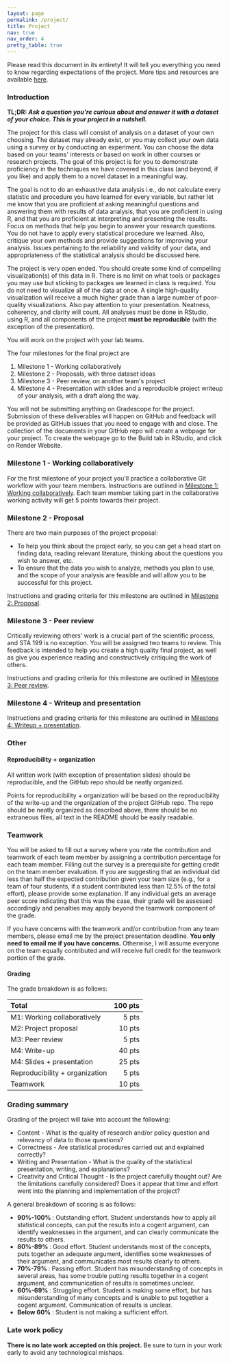 ```yaml
---
layout: page
permalink: /project/
title: Project
nav: true
nav_order: 4
pretty_table: true
---
```




Please read this document in its entirety! It will tell you everything you need to know regarding expectations of the project. More tips and resources are available [here](project/tips-resources.html).

<h3> Introduction </h3>


<b> **TL;DR**: *Ask a question you're curious about and answer it with a dataset of your choice. This is your project in a nutshell.* </b>


The project for this class will consist of analysis on a dataset of your own choosing.
The dataset may already exist, or you may collect your own data using a survey or by conducting an experiment.
You can choose the data based on your teams' interests or based on work in other courses or research projects.
The goal of this project is for you to demonstrate proficiency in the techniques we have covered in this class (and beyond, if you like) and apply them to a novel dataset in a meaningful way.

The goal is not to do an exhaustive data analysis i.e., do not calculate every statistic and procedure you have learned for every variable, but rather let me know that you are proficient at asking meaningful questions and answering them with results of data analysis, that you are proficient in using R, and that you are proficient at interpreting and presenting the results.
Focus on methods that help you begin to answer your research questions.
You do not have to apply every statistical procedure we learned.
Also, critique your own methods and provide suggestions for improving your analysis.
Issues pertaining to the reliability and validity of your data, and appropriateness of the statistical analysis should be discussed here.

The project is very open ended.
You should create some kind of compelling visualization(s) of this data in R.
There is no limit on what tools or packages you may use but sticking to packages we learned in class is required.
You do not need to visualize all of the data at once.
A single high-quality visualization will receive a much higher grade than a large number of poor-quality visualizations.
Also pay attention to your presentation.
Neatness, coherency, and clarity will count.
All analyses must be done in RStudio, using R, and all components of the project **must be reproducible** (with the exception of the presentation).

You will work on the project with your lab teams.

The four milestones for the final project are

1.  Milestone 1 - Working collaboratively
2.  Milestone 2 - Proposals, with three dataset ideas
3.  Milestone 3 - Peer review, on another team's project
4.  Milestone 4 - Presentation with slides and a reproducible project writeup of your analysis, with a draft along the way.

You will not be submitting anything on Gradescope for the project.
Submission of these deliverables will happen on GitHub and feedback will be provided as GitHub issues that you need to engage with and close.
The collection of the documents in your GitHub repo will create a webpage for your project.
To create the webpage go to the Build tab in RStudio, and click on Render Website.

<h3> Milestone 1 - Working collaboratively </h3>

For the first milestone of your project you'll practice a collaborative Git workflow with your team members.
Instructions are outlined in [Milestone 1: Working collaboratively](/project/1-working-collaboratively.html).
Each team member taking part in the collaborative working activity will get 5 points towards their project.

<h3> Milestone 2 - Proposal </h3>

There are two main purposes of the project proposal:

-   To help you think about the project early, so you can get a head start on finding data, reading relevant literature, thinking about the questions you wish to answer, etc.
-   To ensure that the data you wish to analyze, methods you plan to use, and the scope of your analysis are feasible and will allow you to be successful for this project.

Instructions and grading criteria for this milestone are outlined in [Milestone 2: Proposal](/project/2-proposal.html).

<h3> Milestone 3 - Peer review </h3>

Critically reviewing others' work is a crucial part of the scientific process, and STA 199 is no exception.
You will be assigned two teams to review.
This feedback is intended to help you create a high quality final project, as well as give you experience reading and constructively critiquing the work of others.

Instructions and grading criteria for this milestone are outlined in [Milestone 3: Peer review](/project/3-peer-review.html).

<h3> Milestone 4 - Writeup and presentation </h3>

Instructions and grading criteria for this milestone are outlined in [Milestone 4: Writeup + presentation](/project/4-writeup-presentation.html).

<h3> Other </h3>

<h4> Reproducibility + organization </h4>

All written work (with exception of presentation slides) should be reproducible, and the GitHub repo should be neatly organized.

Points for reproducibility + organization will be based on the reproducibility of the write-up and the organization of the project GitHub repo.
The repo should be neatly organized as described above, there should be no extraneous files, all text in the README should be easily readable.

<h3> Teamwork </h3>

You will be asked to fill out a survey where you rate the contribution and teamwork of each team member by assigning a contribution percentage for each team member.
Filling out the survey is a prerequisite for getting credit on the team member evaluation.
If you are suggesting that an individual did less than half the expected contribution given your team size (e.g., for a team of four students, if a student contributed less than 12.5% of the total effort), please provide some explanation.
If any individual gets an average peer score indicating that this was the case, their grade will be assessed accordingly and penalties may apply beyond the teamwork component of the grade.

If you have concerns with the teamwork and/or contribution from any team members, please email me by the project presentation deadline.
**You only need to email me if you have concerns.** Otherwise, I will assume everyone on the team equally contributed and will receive full credit for the teamwork portion of the grade.

<h4> Grading </h4>

The grade breakdown is as follows:

| Total                              | 100 pts |
|:------------------------------------|---------:|
| M1: Working collaboratively   | 5 pts   |
| M2: Project proposal           | 10 pts  |
| M3: Peer review             | 5 pts   |
| M4: Write-up                   | 40 pts  |
| M4: Slides + presentation      | 25 pts  |
| Reproducibility + organization | 5 pts   |
| Teamwork                       | 10 pts  |

<h3> Grading summary </h3>

Grading of the project will take into account the following:

-   Content - What is the quality of research and/or policy question and relevancy of data to those questions?
-   Correctness - Are statistical procedures carried out and explained correctly?
-   Writing and Presentation - What is the quality of the statistical presentation, writing, and explanations?
-   Creativity and Critical Thought - Is the project carefully thought out? Are the limitations carefully considered? Does it appear that time and effort went into the planning and implementation of the project?

A general breakdown of scoring is as follows:

-   <b> 90%-100% </b>: Outstanding effort. Student understands how to apply all statistical concepts, can put the results into a cogent argument, can identify weaknesses in the argument, and can clearly communicate the results to others.
-   <b> 80%-89% </b>: Good effort. Student understands most of the concepts, puts together an adequate argument, identifies some weaknesses of their argument, and communicates most results clearly to others.
-   <b> 70%-79% </b>: Passing effort. Student has misunderstanding of concepts in several areas, has some trouble putting results together in a cogent argument, and communication of results is sometimes unclear.
-   <b> 60%-69% </b>: Struggling effort. Student is making some effort, but has misunderstanding of many concepts and is unable to put together a cogent argument. Communication of results is unclear.
-   <b> Below 60% </b>: Student is not making a sufficient effort.

<h3> Late work policy </h3>

<b> There is no late work accepted on this project.</b> Be sure to turn in your work early to avoid any technological mishaps.
